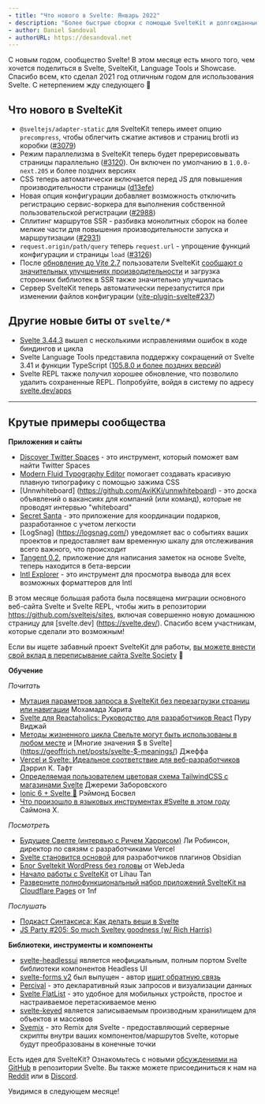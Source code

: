 ```yaml
---
- title: "Что нового в Svelte: Январь 2022"
- description: "Более быстрые сборки с помощью SvelteKit и долгожданные функции REPL"
- author: Daniel Sandoval
- authorURL: https://desandoval.net
---
```


С новым годом, сообщество Svelte! В этом месяце есть много того, чем хочется поделиться в Svelte, SvelteKit, Language Tools и Showcase. Спасибо всем, кто сделал 2021 год отличным годом для использования Svelte. С нетерпением жду следующего 🚀

## Что нового в SvelteKit
- `@sveltejs/adapter-static` для SvelteKit теперь имеет опцию `precompress`, чтобы облегчить сжатие активов и страниц brotli из коробки ([#3079](https://github.com/sveltejs/kit/pull/3079))
- Режим параллелизма в SvelteKit теперь будет пререрисовывать страницы параллельно ([#3120](https://github.com/sveltejs/kit/pull/3120)). Он включен по умолчанию в `1.0.0-next.205` и более поздних версиях
- CSS теперь автоматически включается перед JS для повышения производительности страницы ([d13efe](https://github.com/sveltejs/kit/commit/d138efe21692f5925f1e89afc0a33f42d6a1a711))
- Новая опция конфигурации добавляет возможность отключить регистрацию сервис-воркера для выполнения собственной пользовательской регистрации ([#2988](https://github.com/sveltejs/kit/pull/2988))
- Сплитинг маршрутов SSR - разбивка монолитных сборок на более мелкие части для повышения производительности запуска и маршрутизации ([#2931](https://github.com/sveltejs/kit/pull/2931))
- `request.origin/path/query` теперь `request.url` - упрощение функций конфигурации и страницы `load` ([#3126](https://github.com/sveltejs/kit/pull/3126))
- После [обновление до Vite 2.7](https://github.com/sveltejs/kit/pull/3018) пользователи SvelteKit [сообщают о значительных улучшениях производительности](https://www.reddit.com/r/sveltejs/comments/rljhfc/sveltekit_massive_compiler_improvement_by/) и загрузка сторонних библиотек в SSR также значительно улучшилась
- Сервер SvelteKit теперь автоматически перезапустится при изменении файлов конфигурации ([vite-plugin-svelte#237](https://github.com/sveltejs/vite-plugin-svelte/pull/237))


## Другие новые биты от `svelte/*`
- [Svelte 3.44.3](https://github.com/sveltejs/svelte/blob/master/CHANGELOG.md#3443) вышел с несколькими исправлениями ошибок в коде биндингов и цикла
- Svelte Language Tools представила поддержку сокращений от Svelte 3.41 и функции TypeScript ([105.8.0 и более поздних версий](https://github.com/sveltejs/language-tools/releases/tag/extensions-105.8.0))
- Svelte REPL также получил хорошее обновление, что позволило удалить сохраненные REPL. Попробуйте, войдя в систему по адресу [svelte.dev/apps](https://svelte.dev/apps)


---

## Крутые примеры сообщества

**Приложения и сайты**
- [Discover Twitter Spaces](https://github.com/navneetsharmaui/discover-twitter-spaces) - это инструмент, который поможет вам найти Twitter Spaces
- [Modern Fluid Typography Editor](https://github.com/codeAdrian/modern-fluid-typography-editor) помогает создавать красивую плавную типографику с помощью зажима CSS
- [Unnwhiteboard] (https://github.com/AviKKi/unnwhiteboard) - это доска объявлений о вакансиях для компаний (или команд), которые не проводят интервью "whiteboard"
- [Secret Santa](https://gitlab.com/arturoguzman/secret-santa-sveltekit) - это приложение для координации подарков, разработанное с учетом легкости
- [LogSnag] (https://logsnag.com/) уведомляет вас о событиях ваших проектов и предоставляет вам временную шкалу для отслеживания всего важного, что происходит
- [Tangent 0.2](http://tangentnotes.com/Download), приложение для написания заметок на основе Svelte, теперь находится в бета-версии
- [Intl Explorer](https://github.com/jesperorb/intl-explorer) - это инструмент для просмотра вывода для всех возможных форматтеров для Intl

В этом месяце большая работа была посвящена миграции основного веб-сайта Svelte и Svelte REPL, чтобы жить в репозитории https://github.com/sveltejs/sites, включая совершенно новую домашнюю страницу для [svelte.dev] (https://svelte.dev/). Спасибо всем участникам, которые сделали это возможным!

Если вы ищете забавный проект SvelteKit для работы, [вы можете внести свой вклад в переписывание сайта Svelte Society](https://github.com/svelte-society/sveltesociety-2021/issues) 💅


**Обучение**

_Почитать_
- [Мутация параметров запроса в SvelteKit без перезагрузки страниц или навигации](https://dev.to/mohamadharith/mutating-query-params-in-sveltekit-without-page-reloads-or-navigations-2i2b) Мохамада Харита
- [Svelte для Reactaholics: Руководство для разработчиков React](https://www.100ms.live/blog/svelte-guide-for-react-developers) Пуру Виджай
- [Методы жизненного цикла Свельте могут быть использованы в любом месте](https://geoffrich.net/posts/svelte-lifecycle-examples/) и [Многие значения $ в Svelte] (https://geoffrich.net/posts/svelte-$-meanings/) Джеффа
- [Vercel и Svelte: Идеальное соответствие для веб-разработчиков](https://thenewstack.io/vercel-and-svelte-a-perfect-match-for-web-developers/) Дэррил К. Тафт
- [Определяемая пользователем цветовая схема TailwindCSS с магазинами Svelte](https://blog.dayslice.io/user-defined-tailwindcss-color-scheme-with-svelte-stores-ad80ca2cf038) Джереми Заборовского
- [Ionic 6 + Svelte 🚀](https://medium.com/@raymondboswel/ionic-6-svelte-ae904caa82df) Рэймонд Босвел
- [Что произошло в языковых инструментах #Svelte в этом году](https://twitter.com/dummdidumm_/status/1474158105395179525?t=ytj2K2Q52iD5-lNyLnQaAQ&s=19) Саймона Х.

_Посмотреть_
- [Будущее Свелте (интервью с Ричем Харрисом)](https://www.youtube.com/watch?v=uQntFkK8Z54) Ли Робинсон, директор по связям с разработчиками Vercel
- [Svelte становится основой](https://www.youtube.com/watch?v=fo6BKY2xR2w&t=1834s) для разработчиков плагинов Obsidian
- [Блог Sveltekit WordPress без головы](https://www.youtube.com/watch?v=c0UDVgjPxFw) от WebJeda
- [Начало работы с SvelteKit](https://www.youtube.com/watch?v=i2suPKMPUFA) от Lihau Tan
- [Разверните полнофункциональный набор приложений SvelteKit на Cloudflare Pages](https://www.youtube.com/watch?v=Wc1_U6Dy5Tw) от 1nf

_Послушать_
- [Подкаст Синтаксиса: Как делать вещи в Svelte](https://podcasts.apple.com/ca/podcast/how-to-do-things-in-svelte/id1253186678?I=1000544796072)
- [JS Party #205: So much Sveltey goodness (w/ Rich Harris)](https://changelog.com/jsparty/205)

**Библиотеки, инструменты и компоненты**
- [svelte-headlessui](https://github.com/rgossiaux/svelte-headlessui) является неофициальным, полным портом Svelte библиотеки компонентов Headless UI
- [svelte-forms v2](https://chainlist.github.io/svelte-forms/) был выпущен - автор [ищит обратную связь](https://www.reddit.com/r/sveltejs/comments/r6354j/svelteforms_v2_has_been_released/)
- [Percival](https://github.com/ekzhang/percival) - это декларативный язык запросов и визуализации данных
- [Svelte FlatList](https://github.com/snuffyDev/svelte-flatlist) - это удобное для мобильных устройств, простое и настраиваемое перетаскиваемое меню
- [svelte-keyed](https://github.com/bryanmylee/svelte-keyed) является записываемым производным хранилищем для объектов и массивов
- [Svemix](https://github.com/svemix/svemix) - это Remix для Svelte - предоставляющий серверные скрипты внутри ваших компонентов/маршрутов Svelte, которые будут преобразованы в конечные точки

Есть идея для SvelteKit? Ознакомьтесь с новыми [обсуждениями на GitHub](https://github.com/sveltejs/kit/discussions) в репозитории Svelte. Вы также можете присоединиться к нам на [Reddit](https://www.reddit.com/r/sveltejs/) или в [Discord](https://discord.com/invite/yy75DKs).

Увидимся в следующем месяце!
